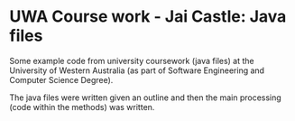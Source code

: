 # UWA Course work -  Jai Castle: Java files
Some example code from university coursework (java files) at the University of Western Australia (as part of Software Engineering and Computer Science Degree).

The java files were written given an outline and then the main processing (code within the methods) was written.
